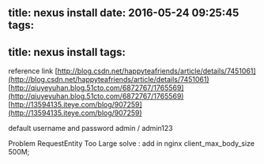 title: nexus install
date: 2016-05-24 09:25:45
tags:
---
title: nexus install
tags:
---
reference link
[http://blog.csdn.net/happyteafriends/article/details/7451061](http://blog.csdn.net/happyteafriends/article/details/7451061)
[http://qiuyeyuhan.blog.51cto.com/6872767/1765569](http://qiuyeyuhan.blog.51cto.com/6872767/1765569)
[http://13594135.iteye.com/blog/907259](http://13594135.iteye.com/blog/907259)

default username and password
admin / admin123

Problem RequestEntity Too Large
solve : add in nginx 
client_max_body_size 500M;
